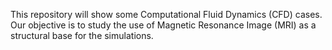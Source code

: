 This repository will show some Computational Fluid Dynamics (CFD) cases. Our objective is to study the use of Magnetic Resonance Image (MRI) as a structural base for the simulations. 
